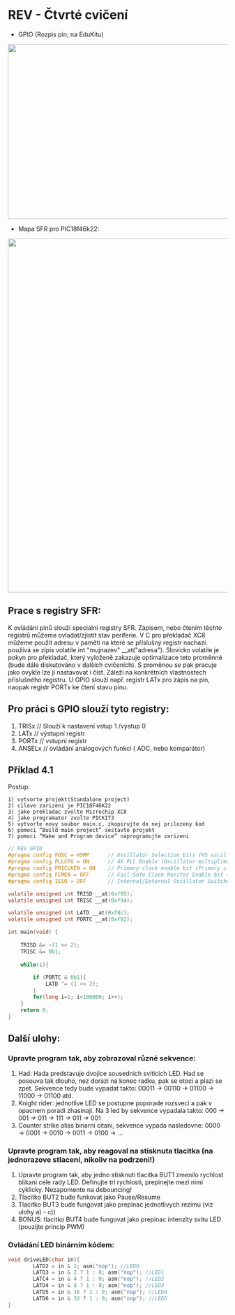 # REV - Čtvrté cvičení
- GPIO (Rozpis pin; na EduKitu)

<p align="center">
  <img width="600" height="400" src="https://github.com/MBrablc/BUT-FME-REV/blob/master/02_cv_zadani/04_CV/IOEduKit.png">
</p>

- Mapa SFR pro PIC18f46k22:

<p align="center">
  <img width="700" height="810" src="https://github.com/MBrablc/BUT-FME-REV/blob/master/02_cv_zadani/04_CV/SFRegisters.png">
</p>

## Prace s registry SFR:
K ovládání pinů slouží specialní registry SFR. Zápisem, nebo čtením těchto registrů můžeme  ovladat/zjistit stav periferie. V C pro překladač XC8 můžeme použít adresu v paměti na které se příslušný registr nachazí. používá se zípis volatile int "mujnazev" __at("adresa"). Slovicko volatile je pokyn pro překladač, který vyloženě zakazuje optimalizace teto proměnné (bude dále diskutováno v dalších cvičeních). S proměnou se pak pracuje jako ovykle lze ji nastavovat i číst. Záleží na konkrétních vlastnostech příslušného registru. U GPIO slouží např. registr LATx pro zápis na pin, naopak registr PORTx ke čtení stavu pinu.  


## Pro práci s GPIO slouží tyto registry:

1) TRISx  // Slouží k nastavení vstup 1 /výstup 0
2) LATx   // výstupní registr
3) PORTx  // vstupní registr
4) ANSELx // ovládání analogových funkcí ( ADC, nebo komparátor)

## Příklad 4.1

Postup:

    1) vytvorte projekt(Standalone project)
    2) cilove zarizeni je PIC18F46K22
    3) jako prekladac zvolte Microchip XC8
    4) jako programator zvolte PICKIT3
    5) vytvorte novy soubor main.c, zkopirujte do nej prilozeny kod
    6) pomoci “Build main project” sestavte projekt
    7) pomoci “Make and Program device” naprogramujte zarizeni
    
```c
// REV GPIO
#pragma config FOSC = HSMP      // Oscillator Selection bits (HS oscillator (medium power 4-16 MHz))
#pragma config PLLCFG = ON      // 4X PLL Enable (Oscillator multiplied by 4)
#pragma config PRICLKEN = ON    // Primary clock enable bit (Primary clock is always enabled)
#pragma config FCMEN = OFF      // Fail-Safe Clock Monitor Enable bit (Fail-Safe Clock Monitor disabled)
#pragma config IESO = OFF       // Internal/External Oscillator Switchover bit (Oscillator Switchover mode disabled)

volatile unsigned int TRISD __at(0xf95);
volatile unsigned int TRISC __at(0xf94);

volatile unsigned int LATD __at(0xf8c);
volatile unsigned int PORTC __at(0xf82);

int main(void) {
    
    TRISD &= ~(1 << 2);
    TRISC &= 0b1;
    
    while(1){
        
        if (PORTC & 0b1){
            LATD ^= (1 << 2);
        }
        for(long i=1; i<100000; i++);
    }
    return 0;
}
```
## Další ulohy:

### Upravte program tak, aby zobrazoval různé sekvence:

   1) Had: Hada predstavuje dvojice sousednich sviticich LED. Had se posouva tak dlouho, nez dorazi na konec radku, pak se otoci a plazi se zpet. Sekvence tedy bude vypadat takto: 00011 → 00110 → 01100 → 11000 → 01100 atd.
   2) Knight rider: jednotlive LED se postupne poporade rozsveci a pak v opacnem poradi zhasinaji. Na 3 led by sekvence vypadala takto: 000 → 001 → 011 → 111 → 011 → 001
   3) Counter strike alias binarni citani, sekvence vypada nasledovne: 0000 → 0001 → 0010 → 0011 → 0100 → …

### Upravte program tak, aby reagoval na stisknuta tlacitka (na jednorazove stlaceni, nikoliv na podrzeni!)

   1) Upravte program tak, aby jedno stisknuti tlacitka BUT1 zmenilo rychlost blikani cele rady LED. Definujte tri rychlosti, prepinejte mezi nimi cyklicky. Nezapomente na debouncing!
   2) Tlacitko BUT2 bude funkovat jako Pause/Resume
   3) Tlacitko BUT3 bude fungovat jako prepinac jednotlivych rezimu (viz ulohy a) - c))
   4) BONUS: tlacitko BUT4 bude fungovat jako prepinac intenzity svitu LED (pouzijte princip PWM)

### Ovládání LED binárním kódem:

```c
void driveLED(char in){
        LATD2 = in & 1; asm("nop"); //LED0
        LATD3 = in & 2 ? 1 : 0; asm("nop"); //LED1
        LATC4 = in & 4 ? 1 : 0; asm("nop"); //LED2
        LATD4 = in & 8 ? 1 : 0; asm("nop"); //LED3
        LATD5 = in & 16 ? 1 : 0; asm("nop"); //LED4
        LATD6 = in & 32 ? 1 : 0; asm("nop"); //LED5
}
```
